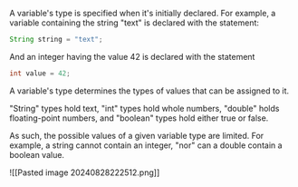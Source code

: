 A variable's type is specified when it's initially declared. For example, a variable containing the string "text" is declared with the statement:
```Java
String string = "text";
```

And an integer having the value 42 is declared with the statement
```Java
int value = 42;
```

A variable's type determines the types of values that can be assigned to it.

"String" types hold text, "int" types hold whole numbers, "double" holds floating-point numbers, and "boolean" types hold either true or false.

As such, the possible values of a given variable type are limited. For example, a string cannot contain an integer, "nor" can a double contain a boolean value.

![[Pasted image 20240828222512.png]]

